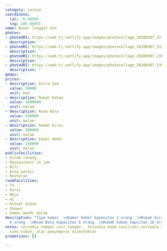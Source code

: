 ```yaml
---
category: Lainya
coordinate:
  lat: -6.50556
  lng: 105.66955
name: Bunar Tunggal Inn
photos:
- photoURI: https://web-tj.netlify.app/images/photocollage_20200307_231846985.jpg
  description: ''
- photoURI: https://web-tj.netlify.app/images/photocollage_20200307_232252381.jpg
  description: ''
- photoURI: https://web-tj.netlify.app/images/photocollage_20200307_230635144.jpg
  description: ''
- photoURI: https://web-tj.netlify.app/images/photocollage_20200307_230004361.jpg
  description: ''
gmaps: ''
prices:
- description: Extra bed
  value: 50000
  unit: bed
- description: Rumah Kakao
  value: 1600000
  unit: malam
- description: Room Bata
  value: 650000
  unit: malam
- description: Rumah Kirai
  value: 500000
  unit: malam
- description: Kamar Hebel
  value: 250000
  unit: malam
publicFacilities:
- Kolam renang
- Resepsionis 24 jam
- Wifi
- Area parkir
- Restoran
roomFacilities:
- TV
- Kursi
- Meja
- AC
- Kloset duduk
- Shower
- Kamar mandi dalam
description: "Tipe kamar  \nKamar hebel kapasitas 2 orang  \nRumah kirai kapasitas
  4 orang  \nRoom Bata kapasitas 6 orang  \nRumah kakao kapsitas 16 orang"
notes: tersedia tempat cuci tangan , tersedia hand sanitizer,tersedia alat pengukur
  suhu tubuh, alat penyemprot disenfektan
promotions: []

---
```

